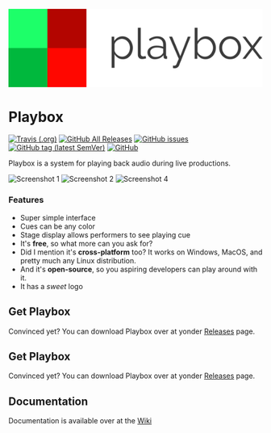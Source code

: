 ![Playbox logo](https://raw.githubusercontent.com/cjdenio/playbox/master/img/logo_dark_small.png)
# Playbox

[![Travis (.org)](https://img.shields.io/travis/cjdenio/playbox.svg)](https://travis-ci.org/cjdenio/playbox)
[![GitHub All Releases](https://img.shields.io/github/downloads/cjdenio/playbox/total.svg)](https://github.com/cjdenio/playbox/releases)
[![GitHub issues](https://img.shields.io/github/issues/cjdenio/playbox.svg)](https://github.com/cjdenio/playbox/issues)
[![GitHub tag (latest SemVer)](https://img.shields.io/github/tag/cjdenio/playbox.svg?label=version)](https://github.com/cjdenio/playbox/releases/latest)
[![GitHub](https://img.shields.io/github/license/cjdenio/playbox.svg)](https://github.com/cjdenio/playbox/blob/master/LICENSE)

Playbox is a system for playing back audio during live productions.

![Screenshot 1](https://github.com/cjdenio/playbox/wiki/img/playbox-1.jpg)
![Screenshot 2](https://github.com/cjdenio/playbox/wiki/img/playbox-3.jpg)
![Screenshot 4](https://github.com/cjdenio/playbox/wiki/img/playbox-4.jpg)

### Features
- Super simple interface
- Cues can be any color
- Stage display allows performers to see playing cue
- It's **free**, so what more can you ask for?
- Did I mention it's **cross-platform** too? It works on Windows, MacOS, and pretty much any Linux distribution.
- And it's **open-source**, so you aspiring developers can play around with it.
- It has a *sweet* logo

## Get Playbox

Convinced yet? You can download Playbox over at yonder [Releases](https://github.com/cjdenio/playbox/releases/latest) page. 

## Get Playbox

Convinced yet? You can download Playbox over at yonder [Releases](https://github.com/cjdenio/playbox/releases/latest) page.  

## Documentation

Documentation is available over at the [Wiki](https://github.com/cjdenio/playboc/wiki)